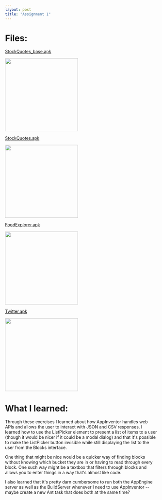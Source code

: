 ```yaml
---
layout: post
title: "Assignment 1"
---
```


# Files:
[StockQuotes_base.apk](http://web.mit.edu/ankush/www/6.S198/files/StockQuotes_base.apk)

<img src="{{ site.url }}/assets/stocks1.png" style="width: 240px;"/>


[StockQuotes.apk](http://web.mit.edu/ankush/www/6.S198/files/StockQuotes.apk)

<img src="{{ site.url }}/assets/stocks2.png" style="width: 240px;"/>


[FoodExplorer.apk](http://web.mit.edu/ankush/www/6.S198/files/FoodExplorer.apk)

<img src="{{ site.url }}/assets/foodexplorer.png" style="width: 240px;"/>


[Twitter.apk](http://web.mit.edu/ankush/www/6.S198/files/Twitter.apk)

<img src="{{ site.url }}/assets/twitter.png" style="width: 240px;"/>


# What I learned:
Through these exercises I learned about how AppInventor handles web APIs and allows the user to interact with JSON and CSV responses. I learned how to use the ListPicker element to present a list of items to a user (though it would be nicer if it could be a modal dialog) and that it's possible to make the ListPicker button invisible while still displaying the list to the user from the Blocks interface.

One thing that might be nice would be a quicker way of finding blocks without knowing which bucket they are in or having to read through every block. One such way might be a textbox that filters through blocks and allows you to enter things in a way that's almost like code.

I also learned that it's pretty darn cumbersome to run both the AppEngine server as well as the BuildServer whenever I need to use AppInventor -- maybe create a new Ant task that does both at the same time?